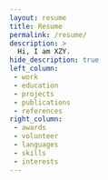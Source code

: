 ```yaml
---
layout: resume
title: Resume
permalink: /resume/
description: >
  Hi, I am XZY.
hide_description: true
left_column:
 - work
 - education
 - projects
 - publications
 - references
right_column:
 - awards
 - volunteer
 - languages
 - skills
 - interests
---
```

